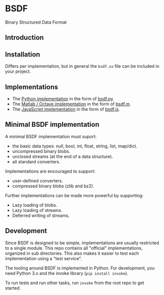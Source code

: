 # BSDF

Binary Structured Data Format

## Introduction


## Installation

Differs per implementation, but in general the `bsdf.xx` file can be included
in your project.


## Implementations

* The [Python implementation](py) in the form of [bsdf.py](py/bsdf.py).
* The [Matlab / Octave implementation](matlab) in the form of [bsdf.m](matlab/bsdf.m).
* The [JavaScript implementation](js) in the form of [bsdf.js](js/bsdf.js).


## Minimal BSDF implementation

A minimal BSDF implementation must suport:

* the basic data types: null, bool, int, float, string, list, map/dict.
* uncompressed binary blobs.
* unclosed streams (at the end of a data structure).
* all standard converters.

Implementations are encouraged to support:

* user-defined converters.
* compressed binary blobs (zlib and bz2).

Further implementations can be made more powerful by supporting:

* Lazy loading of blobs.
* Lazy loading of streams.
* Deferred writing of streams.


## Development

Since BSDF is designed to be simple, implementations are usually restricted
to a single module. This repo contains all "official" implementations,
organized in sub directories. This also makes it easier to test each
implementation using a "test service".

The tooling around BSDF is implemented in Python. For development, you
need Python 3.x and the invoke library (`pip install invoke`).

To run tests and run other tasks, run `invoke` from the root repo to
get started.

